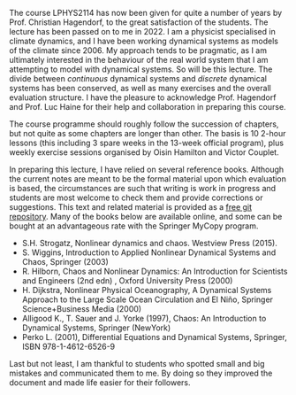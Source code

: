 The course LPHYS2114 has now been given for quite a number of years by Prof. Christian Hagendorf, to the great satisfaction of the students. The lecture has been passed on to me in 2022. I am a  physicist specialised in climate dynamics, and I have been working dynamical systems as models of the climate since 2006. My approach tends to be pragmatic, as I am ultimately interested in the behaviour of the real world system that I am attempting to model with dynamical systems. So will be this lecture. The divide between _continuous_ dynamical systems and _discrete_ dynamical systems has been conserved, as well as many exercises and the overall evaluation structure. I have the pleasure to acknowledge Prof. Hagendorf and Prof. Luc Haine for their help and collaboration in preparing this course.

The course programme should roughly follow the succession of chapters, but not quite as some chapters are longer than other. The basis is 10 2-hour lessons (this including 3 spare weeks in the 13-week official program), plus weekly exercise sessions organised by Oisin Hamilton and Victor Couplet. 

In preparing this lecture, I have relied on several reference books. Although the current notes are meant to be the formal material upon which evaluation is based, the circumstances are such that writing is work in progress and students are most welcome to check them and provide corrections or suggestions. This text and related material is provided as a [free git repository](https://github.com/mcrucifix/LPHYS2114). Many of the books below are available online, and some can be  bought at an advantageous rate with the Springer MyCopy program. 

 -   S.H. Strogatz, Nonlinear dynamics and chaos. Westview Press (2015).
 -   S. Wiggins, Introduction to Applied Nonlinear Dynamical Systems and Chaos, Springer (2003)
 -   R. Hilborn, Chaos and Nonlinear Dynamics: An Introduction for Scientists and Engineers (2nd edn) , Oxford University Press (2000)
 -   H. Dijkstra, Nonlinear Physical Oceanography, A Dynamical Systems Approach to the Large Scale Ocean Circulation and El Niño, Springer Science+Business Media (2000)
 -  Alligood K., T. Sauer and J. Yorke (1997), Chaos: An Introduction to Dynamical Systems, Springer (NewYork)
 -  Perko L. (2001), Differential Equations and Dynamical Systems, Springer, ISBN 978-1-4612-6526-9 

Last but not least, I am thankful to students who spotted small and big mistakes and communicated them to me. By doing so they improved the document and made life easier for their followers. 
